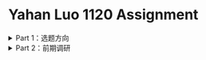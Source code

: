 # Yahan Luo 1120 Assignment
<details>
<summary> Part 1：选题方向 </summary>
  
### 选题方向
* 由于这一次可以自选题目！我想做一点自己喜欢的：不出所料的话应该是 **和文学/艺术相关** 的。
* **最开始** 比较想做的是 **书的可视化** ，因为一直对于某几本书怀着无比的热爱，这种热爱哪怕写了长篇大论的读后感也没办法纾解。**爱它就把它可视化吧！**
* 然而，现在我看到的而言，书籍的可视化实在是少数派。为何？**没有用。**
  * 为什么叫新闻？必定有异于常理的新鲜事，但是一本书，怎么体现它的新鲜事？这还是新闻吗？
  * 为什么叫数据新闻？数据呢？**词频分析？人物关系？**
  * 最后，到底为什么要做呢？一本书可以直接阅读。做一本书的可视化，不就是为了可视化而可视化吗？
* 针对最后一个问题，我甚至有点膨胀。**在将来，可视化会不会变成一种新的艺术形式？** 类似于视觉小说那样，以网页为基础，综合各种媒体形式（文图表音视频），游走于电影、游戏的边缘，将信息的理解难度降低。
* 扯远了。
* 无论如何，先定下来这个题了。在这个功能主义至上的年代，能在一个允许无用的场合正大光明无用一下，太奢侈了。
* 具体做哪本书还没有确定，现在比较想做的 **《All the light we cannot see》** 。原因是太喜欢这本书。
* 如果找不到好的切入点，肯定还要换。
</details>

<details>
<summary> Part 2：前期调研 </summary>
  
### 前期调研
* [**Hamilton :The Pudding**](https://pudding.cool/2017/03/hamilton/)
  * 分析对象：唱段、台词；
  * 分析角度： 以主角为线索，以人物关系为切入，以主题为切入点；
  * 呈现： 一个唱段就是一个点，以点的变化展现规律；
  * 技术：可交互（盲猜D3）。

* [**Game of Thrones**]

  1.[“Wind & Words”](http://beta.wind-and-words.com/)
  
    * 分析对象：权游剧本中的台词;
    * 分析角度：四个板块——人物关系、剧集关键词、人物心情、剧集语言特点;
    * 呈现：分季切入；
    * 技术：可交互（不知道具体是啥）。
    
  2.[网易数读：死亡](http://data.163.com/19/0506/11/EEG62I8S000181IU.html)
  
    * 分析对象：权游中330例人物死亡（数据来源于一篇发表在《伤害流行病学》上的人口学论文：“Death is certain, the time is not.”）
    * 分析角度：死了多少人，怎么死的，谁杀的，死在哪里......
    * 呈现：图文（排版长图，还蛮精致的） 
    * 技术：不可交互 （我可以！）
    
  3.[Washington Post：Death](https://www.washingtonpost.com/graphics/entertainment/game-of-thrones/)
  
    * 分析对象：权游中6887例死亡（包括死马死狗鸽子等一切死亡）;
    * 分析角度：所在剧集，死亡细节，死亡地点，死亡地图；
    * 呈现：以每一集为数据库，用emoji来表示；
    * 技术：可交互（盲猜不出来）。
    
  4.[NYT：“Good Evil Ugly Beautiful”](https://www.nytimes.com/interactive/2017/08/09/upshot/game-of-thrones-chart.html)
  
    * 分析对象：一次关于权游主要人物的大型民意调查；
    * 分析角度：如题所示，谁好看谁难看，谁坏谁好；
    * 呈现：一张坐标轴表；
    * 技术：可交互（盲猜python）。
    
* [**漫威宇宙：“The Straight Times”**](https://graphics.straitstimes.com/STI/STIMEDIA/Interactives/2018/04/marvel-cinematic-universe-whos-who-interactive/index.html)

  * 分析对象：漫威电影集;
  * 分析角度：人物身份、关系、扮演者;
  * 呈现：搭建人物关系网;
  * 技术：可交互，太难了，不可能。

* [**百变小樱：“Card captor Sakura”**](http://www.datasketch.es/june/code/nadieh/)

  * 分析对象：动画,共50集;
  * 分析角度：每一集的特点、封面配色、每一集包含的主要人物、人物间的关系;
  * 呈现：一个层层嵌套的弦图;
  * 技术：可交互（看起来不算难）。

* [**Star Wars：DT财经**](http://assets.dtcj.com/visualization/star_war/index.html)

  * 分析对象：星球大战电影集;
  * 分析角度：人物身份、关系、星球、交通工具（好魔性啊）;
  * 呈现：搭建的人物关系网;
  * 技术：和漫威一样的。

* **红楼梦**
*(做的太好 是我不配)*

  1.[ 一个开源的红楼梦人物关系可视化网络](https://zhuanlan.zhihu.com/p/44584551)
  
    * 分析对象：红楼梦的原文和87版电视剧；
    * 分析角度：人物介绍、人物关系、剧照、主要地点、主要情节事件；
    * 呈现：搭建的人物关系网；
    * 技术：在Github上公开了源代码。
    
   2. [DT财经](https://zhuanlan.zhihu.com/p/31291846)
   
    * 分析对象：红楼梦的原文；
    * 分析角度：文本分析（词频分析、影响因素）；
    * 呈现：图文（软件直接生成）；
    * 技术：盲猜Python。
    
</details>

  
  
